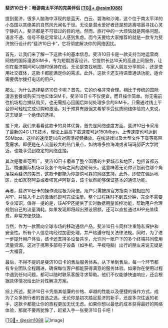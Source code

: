 **斐济10日卡：畅游南太平洋的完美伴侣 [[TG💪+ @esim1088](https://t.me/s/esim1088)]**

提到斐济，很多人脑海中浮现的是蓝天、白云、碧海和沙滩，这个位于南太平洋的小岛国以其绝美的自然风光闻名于世。无论是潜水爱好者还是想逃离喧嚣寻找心灵宁静的人，斐济都是不可错过的目的地。然而，旅行中的一大烦恼就是网络问题。语言不通、信号不稳定常常让人感到焦虑。而今天要给大家推荐的就是一款专为斐济旅行设计的“斐济10日卡”，它将彻底解决你的网络困扰。

首先，让我们来了解一下这款卡的基本信息。斐济10日卡是一款支持当地运营商网络的国际漫游SIM卡，专为短期游客设计。它提供长达10天的高速上网服务，让你在斐济期间可以随时保持在线。无论是查找地图、与家人朋友分享照片，还是使用社交媒体，这款卡都能满足你的需求。此外，这款卡还支持语音通话功能，适合需要偶尔拨打电话的用户。

那么，为什么选择斐济10日卡呢？首先，它的价格非常合理。相比于传统的国际漫游套餐或购买当地实体SIM卡，斐济10日卡不仅便宜，而且操作简单。你无需前往机场柜台排队购买，也无需担心回国后如何处理多余的SIM卡，只需通过线上平台即可轻松完成订购和激活。对于预算有限但又希望享受优质网络体验的人来说，这无疑是一个绝佳的选择。

接下来，我们来看看这款卡的具体优势。首先是网络速度方面。斐济10日卡采用了最新的4G LTE技术，理论上最高下载速度可达150Mbps，上传速度也可达到50Mbps。这样的速度足以应对高清视频播放、在线游戏以及大型文件下载等高带宽需求。即便是在人流量较大的热门景点，如纳塔多拉海滩或者玛玛努萨大学附近，也能享受到稳定的网络连接。

其次是覆盖范围广。斐济10日卡覆盖了整个国家的主要城市和地区，包括首都苏瓦、楠迪国际机场以及各个岛屿之间的渡轮码头。这意味着无论你计划前往哪个角落探索斐济的美景，这款卡都能为你提供可靠的网络支持。此外，即使在偏远地区，比如瓦努阿岛或者塔瓦卢阿群岛，该卡依然能够保证基本的通讯功能。

再者，斐济10日卡的操作流程极为简便。用户只需按照官方指南下载相应的APP，并输入卡上的激活码即可完成注册。整个过程耗时不到五分钟，完全不需要专业知识。值得一提的是，该APP还提供了实时数据用量监控功能，帮助用户合理规划自己的流量消耗。如果发现即将超出预设限额，还可以直接通过APP充值续费，非常方便快捷。

当然，作为一款面向全球市场的移动通信产品，斐济10日卡同样注重隐私保护和安全性。所有个人信息均经过加密处理，并严格遵守相关法律法规。同时，为了进一步提升用户体验，该卡还支持多设备共享，允许同一账户下的多个终端共同使用流量资源。这对于携带多部电子设备（如手机、平板电脑）出行的朋友来说无疑是一大福音。

最后，不得不提的是斐济10日卡的售后服务体系。从下单到售后，每一个环节都有专业团队全程跟进，确保每位客户都能获得满意的服务体验。如果你在使用过程中遇到任何问题，都可以随时联系客服寻求帮助。他们不仅能够快速响应，还会根据具体情况给出针对性解决方案。

综上所述，斐济10日卡凭借其低廉的价格、卓越的性能以及便捷的操作方式，成为了众多旅行者的首选之选。无论你是初次踏足斐济的新手，还是多次往返的老手，这款卡都能让你的旅程更加无忧无虑。如果你想以最低的成本获得最好的网络体验，那就不要再犹豫了，赶紧入手一张斐济10日卡吧！

[[TG💪+ @esim1088](https://t.me/s/esim1088) ![Image](https://i.postimg.cc/4NQfJmqS/Snipaste-2025-05-13-00-14-12.png)]